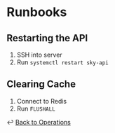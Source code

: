 # Runbooks

## Restarting the API
1. SSH into server
2. Run `systemctl restart sky-api`

## Clearing Cache
1. Connect to Redis
2. Run `FLUSHALL`

↩ [Back to Operations](./_index.md)
